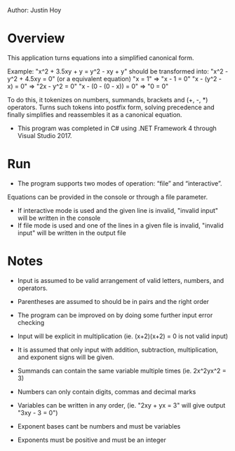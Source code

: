 Author: Justin Hoy

Overview
============
This application turns equations into a simplified canonical form.

Example:
"x^2 + 3.5xy + y = y^2 - xy + y"     should be transformed into: "x^2 - y^2 + 4.5xy = 0" (or a equivalent equation)
"x = 1" => "x - 1 = 0"
"x - (y^2 - x) = 0" => "2x - y^2 = 0"
"x - (0 - (0 - x)) = 0" => "0 = 0"


To do this, it tokenizes on numbers, summands, brackets and (+, -, *) operators.
Turns such tokens into postfix form, solving precedence and finally simplifies
and reassembles it as a canonical equation.

* This program was completed in C# using .NET Framework 4 through Visual Studio 2017.

Run
================
* The program supports two modes of operation: “file” and “interactive”.

Equations can be provided in the console or through a file parameter.

* If interactive mode is used and the given line is invalid, "invalid input" will be written in the console
* If file mode is used and one of the lines in a given file is invalid, "invalid input" will be written in the output file


Notes
================
* Input is assumed to be valid arrangement of valid letters, numbers, and operators. 
* Parentheses are assumed to should be in pairs and the right order
* The program can be improved on by doing some further input error checking

* Input will be explicit in multiplication (ie. (x+2)(x+2) = 0 is not valid input)
* It is assumed that only input with addition, subtraction, multiplication, and exponent signs will be given.
* Summands can contain the same variable multiple times (ie. 2x^2yx^2 = 3)
* Numbers can only contain digits, commas and decimal marks
* Variables can be written in any order, (ie. "2xy + yx = 3" will give output "3xy - 3 = 0")
* Exponent bases cant be numbers and must be variables
* Exponents must be positive and must be an integer